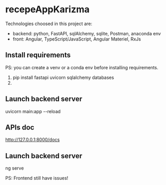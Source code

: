 # recepeAppKarizma
Technologies choosed in this project are: 
- backend: python, FastAPI, sqlAlchemy, sqlite, Postman, anaconda env 
- front: Angular, TypeScript/JavaScript, Angular Materiel, RxJs
## Install requirements 
PS: you can create a venv or a conda env before installing requirements.
1. pip install fastapi uvicorn sqlalchemy databases
2. 

## Launch backend server
uvicorn main:app --reload

## APIs doc
http://127.0.0.1:8000/docs

## Launch backend server
ng serve

PS: Frontend still have issues!
